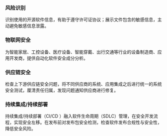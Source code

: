 ### 风险识别
识别使用的开源软件信息，有助于遵守许可证协议；展示文件包含的敏感信息，主动避免敏感信息泄露。


### 物联网安全
为智能家居、工控设备、医疗设备、智能穿戴、出行交通等行业的设备制造商、应用开发商，提供自动化软件安全成分分析。


### 供应链安全
检查上下游供应链安全问题，将不同供应商的系统、应用集成之后进行统一的系统安全测试，厘清责任归属，发现问题通知供应商进行修复。


### 持续集成/持续部署
持续集成/持续部署（CI/CD ）融入软件生命周期（SDLC）管理，在安全开发流程，实现安全左移。在发布前对发布包安全检测，检查软件发布合规性与安全性，降低安全风险。

